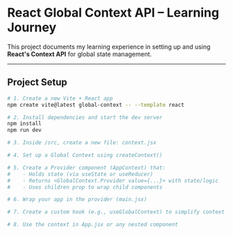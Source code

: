 # React Global Context API – Learning Journey

This project documents my learning experience in setting up and using **React's Context API** for global state management.

---

## Project Setup

```bash
# 1. Create a new Vite + React app
npm create vite@latest global-context -- --template react

# 2. Install dependencies and start the dev server
npm install
npm run dev

# 3. Inside /src, create a new file: context.jsx

# 4. Set up a Global Context using createContext()

# 5. Create a Provider component (AppContext) that:
#    - Holds state (via useState or useReducer)
#    - Returns <GlobalContext.Provider value={...}> with state/logic
#    - Uses children prop to wrap child components

# 6. Wrap your app in the provider (main.jsx)

# 7. Create a custom hook (e.g., useGlobalContext) to simplify context consumption

# 8. Use the context in App.jsx or any nested component
```

